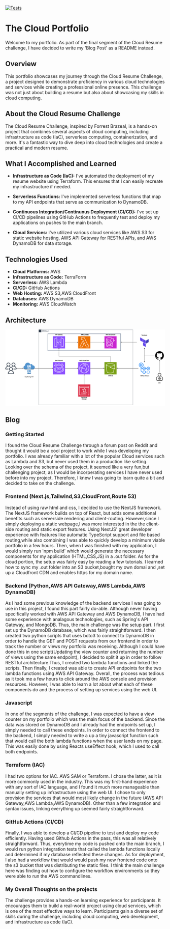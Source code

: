 
[![Tests](https://github.com/cakuang1/portfoliov2/actions/workflows/deploynext.yml/badge.svg)](https://github.com/cakuang1/portfoliov2/actions/workflows/deploynext.yml)


# The Cloud Portfolio

Welcome to my portfolio. As part of the final segment of the Cloud Resume challenge, I have decided to write my 'Blog Post' as a README instead. 



## Overview

This portfolio showcases my journey through the Cloud Resume Challenge, a project designed to demonstrate proficiency in various cloud technologies and services while creating a professional online presence. This challenge was not just about building a resume but also about showcasing my skills in cloud computing.

## About the Cloud Resume Challenge

The Cloud Resume Challenge, inspired by Forrest Brazeal, is a hands-on project that combines several aspects of cloud computing, including infrastructure as code (IaC), serverless computing, containerization, and more. It's a fantastic way to dive deep into cloud technologies and create a practical and modern resume.

## What I Accomplished and Learned

- **Infrastructure as Code (IaC):** I've automated the deployment of my resume website using Terraform. This ensures that I can easily recreate my infrastructure if needed.

- **Serverless Functions:** I've implemented serverless functions that map to my API endpoints that serve as communication to DynamoDB.

- **Continuous Integration/Continuous Deployment (CI/CD):** I've set up CI/CD pipelines using GitHub Actions to frequently test and deploy my applications on pushes to the main branch.


- **Cloud Services:** I've utilized various cloud services like AWS S3 for static website hosting, AWS API Gateway for RESTful APIs, and AWS DynamoDB for data storage.





## Technologies Used

- **Cloud Platforms:** AWS
- **Infrastructure as Code:** TerraForm
- **Serverless:** AWS Lambda
- **CI/CD:** GitHub Actions
- **Web Hosting:** AWS S3,AWS CloudFront
- **Databases:** AWS DynamoDB
- **Monitoring:** AWS CloudWatch


## Architecture

![Sample Image](/arch.png)


## Blog


### Getting Started
I found the Cloud Resume Challenge through a forum post on Reddit and thought it would be a cool project to work while I was developing my portfolio. I was already familiar with a lot of the popular Cloud services such as Lambda and S3, but never used them in a production like setting. Looking over the schema of the project, it seemed like a very fun,but challenging project, as I would be incorperating services I have never used before into my project. Therefore, I knew I was going to learn quite a bit and decided to take on the challenge.


### Frontend (Next.js,Tailwind,S3,CloudFront,Route 53)

Instead of using raw html and css, I decided to use the NextJS framework. The NextJS framework builds on top of React, but adds some additional benefits such as serverside rendering and client-routing. However,since I simply deploying a static webpage,I was more interested in the the client-side routing and static export features. Using NextJS' great developer experience with features like automatic TypeScript support and file based routing,while also combining  I was able to quickly develop a minimum viable portfolio in a few hours. Then, when I was finished with my application, I would simply run 'npm build' which would generate the necessary components for my application (HTML,CSS,JS) in a  .out folder. As for the cloud portion, the setup was fairly easy by reading a few tutorials. I learned how to sync my .out folder into an S3 bucket,bought my own domai and ,set up a Cloudfront CDN and enables https for my domain name.

### Backend (Python,AWS API Gateway,AWS Lambda,AWS DynamoDB)
As I had some previous knowledge of the backend services I was going to use in this project, I found this part fairly do-able. Although never having specifically worked with AWS API Gateway and AWS DynamoDB, I have had some experience with analagous technologies, such as Spring's API Gateway, and MongoDB. Thus, the main challenge was the setup part. I first set up the DynamoDB database, which was fairly straightforward. I then created two python scripts that uses boto3 to connect to DynamoDB in order to handle the GET and POST requests from our frontend in order to track the number or views my portfolio was receiving. Although I could have done this in one script(Updating the view counter and returning the number of views using the same endpoint), I decided to split it up in order to follow RESTful architecture.Thus, I created two lambda functions and linked the scripts. Then finally, I created was able to create API endpoints for the two lambda functions using AWS API Gateway. Overall, the process was tedious as it took me a few hours to click around the AWS console and provision resources. However, I was able to learn a lot about what each of these components do and the process of setting up services using the web UI.

### Javascript
In one of the segments of the challenge, I was expected to have a view counter on my portfolio which was the main focus of the backend. Since the data was stored on DynamoDB and I already had the endpoints set up, I simply needed to call these endpoints. In order to connect the frontend to the backend, I simply needed to write a up a tiny javascript function such that would call the both lambda functions when the user lands on my page. This was easily done by using Reacts useEffect hook, which I used to call both endpoints.


### Terraform (IAC)
I had two options for IAC. AWS SAM or Terraform. I chose the latter, as it is more commonly used in the industry. This was my first-hand experience with any sort of IAC language, and I found it much more manageable than manually setting up infrastructure using the web UI. I chose to only provision the services that would most likely change in the future (AWS API Gateway,AWS Lambda,AWS DynamoDB). Other than a few integration and syntax issues, linking everything up seemed fairly straightforward.


### GitHub Actions (CI/CD)
Finally, I was able to develop a CI/CD pipeline to test and deploy my code efficiently. Having used Github Actions in the pass, this was all relatively straightforward. Thus, everytime my code is pushed onto the main branch, I would run python integration tests that called the lambda functions locally and determined if my database reflected these changes. As for deployment, I also had a workflow that would would push my new frontend code onto the s3 bucket that was distributing the static files. I think the main challenge here was finding out how to configure the workflow environments so they were able to run the AWS commandlines. 


### My Overall Thoughts on the projects
The challenge provides a hands-on learning experience for participants. It encourages them to build a real-world project using cloud services, which is one of the most effective ways to learn. Participants gain a diverse set of skills during the challenge, including cloud computing, web development, and infrastructure as code (IaC).











